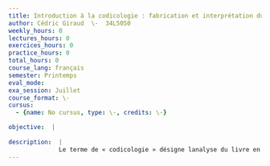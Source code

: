 ```yaml
---
title: Introduction à la codicologie : fabrication et interprétation du livre médiéval
author: Cédric Giraud  \-  34L5050
weekly_hours: 0
lectures_hours: 0
exercices_hours: 0
practice_hours: 0
total_hours: 0
course_lang: français
semester: Printemps
eval_mode: 
exa_session: Juillet
course_format: \-
cursus:
  - {name: No cursus, type: \-, credits: \-}

objective:  |
            
description:  |
              Le terme de « codicologie » désigne lanalyse du livre en tant quobjet matériel. Le séminaire se donne donc pour but de décrire les techniques mises en uvre pour élaborer cet objet qui revêt une très grande valeur symbolique aux yeux du Moyen Âge chrétien. Cette étude, conduite sur la base dexemples concrets, sattachera à mettre en évidence le fait que des phénomènes en apparence dépourvus de portée idéologique (format, reliure, mise en pages...) recèlent des renseignements précieux sur les milieux de production et de diffusion de ces livres, les besoins auxquels ils répondaient, les usages qui en étaient faits.
---
```


